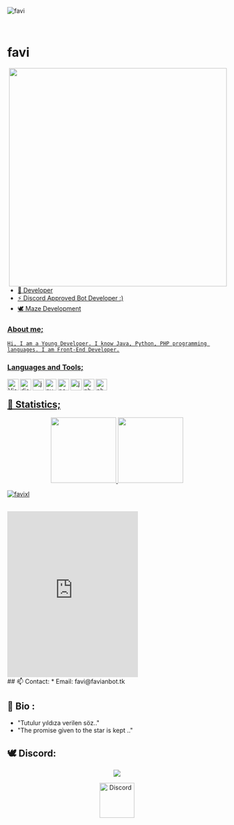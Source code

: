 ![favi](https://cdn.discordapp.com/attachments/785824829197910029/822215060658192444/githubprofilfavi.png)


<br>
<h1>favi</h1>
<a href="https://discord.gg/PaKbuT9Fnv"> <img width="500" src="https://camo.githubusercontent.com/e963d4372a4a9b29118efbae3064d86458da547842c4bf12d160d99584365119/68747470733a2f2f73342e67696679752e636f6d2f696d616765732f7374616e64617264626164643937313265303035646330642e676966" align="right"/>


<br> 

- 🌱 Developer 
- ⚡ Discord Approved Bot Developer :) <br/>
- 🕊 Maze Development

### About me;
	
	Hi, I am a Young Developer. I know Java, Python, PHP programming languages. I am Front-End Developer.

### Languages and Tools;

<img align="left" alt="Visual Studio Code" width="26px" src="https://i.imgur.com/LwSdAlE.png" />
<img align="left" alt="discord.js" width="26px" src="https://i.imgur.com/SI1DZf3.png" />
<img align="left" alt="js" width="26px" src="https://i.imgur.com/3u1wzwE.png" />
<img align="left" alt="py" width="26px" src="https://i.imgur.com/4pIzF9V.png" />
<img align="left" alt="node.js" width="26px" src="https://i.imgur.com/tYLFZBh.png" /> 
<img align="left" alt="java" width="26px" src="https://cdn.discordapp.com/emojis/811865759801409586.png?v=1" /> 
<img align="left" alt="php" width="26px" src="https://cdn.discordapp.com/emojis/818512225840791585.png?v=1" /> 
<img align="left" alt="photoshop" width="26px" src="https://i.imgur.com/OC1RcS5.jpg" /> <br />

## 🍁 Statistics;
<p align="center">
  <a href="https://github.com/favixl">
<img height="150em" src="https://github-readme-stats.vercel.app/api/top-langs/?username=favixl&layout=compact&theme=material-palenight&langs_count=12" />
<img height="150em" src="https://github-readme-stats.vercel.app/api?username=favixl&show_icons=true&include_all_commits=true&theme=material-palenight" /> <br>
	<center> 
 <p align="left"> <img src="https://komarev.com/ghpvc/?username=favixl" alt="favixl" /> </p>
	  </center>
  </a>
</p>
<br>
<iframe src="https://open.spotify.com/embed/track/0kb45bLkER1V0gcu2rnw69" width="300" height="380" frameborder="0" allowtransparency="true" allow="encrypted-media"></iframe>
<br>
## 📫 Contact: 
* Email: favi@favianbot.tk 

## 🐠 Bio : 
* "Tutulur yıldıza verilen söz.." 
* "The promise given to the star is kept .."
## 🕊 Discord:

  <div align="center"><img href="https://github.com/mazedevelopment" src="https://discord.c99.nl/widget/theme-3/785824288329826324.png"></div>

<p align="center">
<a href="https://discord.gg/PaKbuT9Fnv">
    <img src="https://cdn.discordapp.com/emojis/818107220566343682.png?v=1%22%3E" alt="Discord" width="80"/>
  </a>
